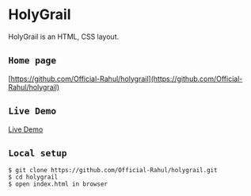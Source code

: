 # HolyGrail

HolyGrail is an HTML, CSS layout.

## `Home page`

[https://github.com/Official-Rahul/holygrail](https://github.com/Official-Rahul/holygrail)


## `Live Demo`

[Live Demo](https://official-rahul.github.io/holygrail/)


## `Local setup`

```
$ git clone https://github.com/Official-Rahul/holygrail.git
$ cd holygrail
$ open index.html in browser
```
